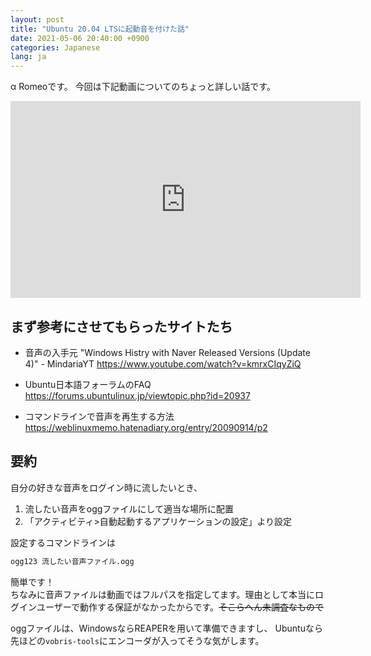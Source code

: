 ```yaml
---
layout: post
title: "Ubuntu 20.04 LTSに起動音を付けた話"
date: 2021-05-06 20:40:00 +0900
categories: Japanese
lang: ja
---
```


α Romeoです。
今回は下記動画についてのちょっと詳しい話です。

<iframe width="560" height="315" src="https://www.youtube.com/embed/lTNrxBKLGas" title="YouTube video player" frameborder="0" allow="accelerometer; autoplay; clipboard-write; encrypted-media; gyroscope; picture-in-picture" allowfullscreen></iframe>

## まず参考にさせてもらったサイトたち

- 音声の入手元 "Windows Histry with Naver Released Versions (Update 4)" - MindariaYT
  https://www.youtube.com/watch?v=kmrxCIqyZiQ

- Ubuntu日本語フォーラムのFAQ
  https://forums.ubuntulinux.jp/viewtopic.php?id=20937

- コマンドラインで音声を再生する方法
  https://weblinuxmemo.hatenadiary.org/entry/20090914/p2

## 要約
自分の好きな音声をログイン時に流したいとき、

1. 流したい音声をoggファイルにして適当な場所に配置
2. 「アクティビティ>自動起動するアプリケーションの設定」より設定  

設定するコマンドラインは
```sh
ogg123 流したい音声ファイル.ogg
```
簡単です！  
ちなみに音声ファイルは動画ではフルパスを指定してます。理由として本当にログインユーザーで動作する保証がなかったからです。~~そこらへん未調査なもので~~

oggファイルは、WindowsならREAPERを用いて準備できますし、
Ubuntuなら先ほどの`vobris-tools`にエンコーダが入ってそうな気がします。